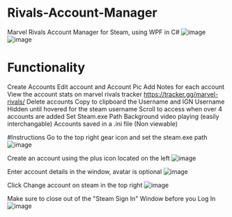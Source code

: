 # Rivals-Account-Manager
Marvel Rivals Account Manager for Steam, using WPF in C#
![image](https://github.com/user-attachments/assets/5aa2abe1-8893-48ff-a543-5ba630d92d49)
![image](https://github.com/user-attachments/assets/df49571a-6301-4576-83fc-99105e02b25b)



# Functionality
Create Accounts
Edit account and Account Pic
Add Notes for each account
View the account stats on marvel rivals tracker https://tracker.gg/marvel-rivals/
Delete accounts
Copy to clipboard the Username and IGN Username
Hidden until hovered for the steam username
Scroll to access when over 4 accounts are added
Set Steam.exe Path
Background video playing (easily interchangable)
Accounts saved in a .ini file (Non viewable)

#Instructions
Go to the top right gear icon and set the steam.exe path
![image](https://github.com/user-attachments/assets/58b91505-8e4e-465b-8d5e-4245b870871c)

Create an account using the plus icon located on the left
![image](https://github.com/user-attachments/assets/14115223-e68b-492a-87a3-bb48d4b8f24c)

Enter account details in the window, avatar is optional
![image](https://github.com/user-attachments/assets/bfe3fc3b-8523-4995-bd30-40e5432ed66d)

Click Change account on steam in the top right
![image](https://github.com/user-attachments/assets/3c2262c4-cf80-42b3-9618-d18aba191d6a)

Make sure to close out of the "Steam Sign In" Window before you Log In
![image](https://github.com/user-attachments/assets/484f507d-fd12-4093-9af9-7e9e3c5475f0)


